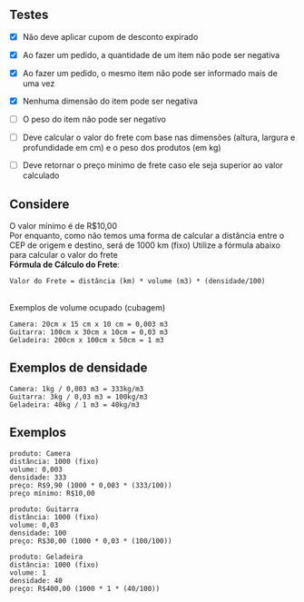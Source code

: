 ## Testes

- [x] Não deve aplicar cupom de desconto expirado
- [x] Ao fazer um pedido, a quantidade de um item não pode ser negativa
- [x] Ao fazer um pedido, o mesmo item não pode ser informado mais de uma vez
- [x] Nenhuma dimensão do item pode ser negativa
- [ ] O peso do item não pode ser negativo
- [ ] Deve calcular o valor do frete com base nas dimensões (altura, largura e profundidade em cm) e o peso dos produtos (em kg)
- [ ] Deve retornar o preço mínimo de frete caso ele seja superior ao valor calculado


## Considere


O valor mínimo é de R$10,00
<br/>
Por enquanto, como não temos uma forma de calcular a distância entre o CEP de origem e destino, será de 1000 km (fixo)
Utilize a fórmula abaixo para calcular o valor do frete
<br/>
**Fórmula de Cálculo do Frete**:
<br/>
```
Valor do Frete = distância (km) * volume (m3) * (densidade/100)
```
<br/>
Exemplos de volume ocupado (cubagem)
<br/>

```
Camera: 20cm x 15 cm x 10 cm = 0,003 m3
Guitarra: 100cm x 30cm x 10cm = 0,03 m3
Geladeira: 200cm x 100cm x 50cm = 1 m3
```

## Exemplos de densidade

```
Camera: 1kg / 0,003 m3 = 333kg/m3
Guitarra: 3kg / 0,03 m3 = 100kg/m3
Geladeira: 40kg / 1 m3 = 40kg/m3
```

## Exemplos
```
produto: Camera
distância: 1000 (fixo)
volume: 0,003
densidade: 333
preço: R$9,90 (1000 * 0,003 * (333/100))
preço mínimo: R$10,00
```
```
produto: Guitarra
distância: 1000 (fixo)
volume: 0,03
densidade: 100
preço: R$30,00 (1000 * 0,03 * (100/100))
```
```
produto: Geladeira
distância: 1000 (fixo)
volume: 1
densidade: 40
preço: R$400,00 (1000 * 1 * (40/100))
```
